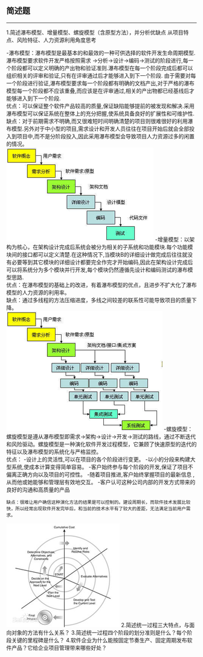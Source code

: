 ## 简述题

------
1.简述瀑布模型、增量模型、螺旋模型（含原型方法），并分析优缺点 
从项目特点、风险特征、人力资源利用角度思考

 -瀑布模型：瀑布模型是最基本的和最效的一种可供选择的软件开发生命周期模型.瀑布模型要求软件开发严格按照需求 ->分析->设计->编码->测试的阶段进行,每一个阶段都可以定义明确的产出物和验证准则.瀑布模型在每一个阶段完成后都可以 组织相关的评审和验证,只有在评审通过后才能够进入到下一个阶段.
由于需要对每一个阶段进行验证,瀑布模型要求每一个阶段都有明确的文档产出,对于严格的瀑布模型每一个阶段都不应该重叠,而应该是在评审通过,相关的产出物都已经基线后才能够进入到下一个阶段.   
优点：可以保证整个软件产品较高的质量,保证缺陷能够提前的被发现和解决.采用瀑布模型可以保证系统在整体上的充分把握,使系统具备良好的扩展性和可维护性.        缺点：对于前期需求不明确,而又很难短时间明确清楚的项目则很难很好的利用瀑布模型.另外对于中小型的项目,需求设计和开发人员往往在项目开始后就会全部投入到项目中,而不是分阶段投入,因此采用瀑布模型会导致项目人力资源过多的闲置的情况。        
![avatar](瀑布模型.jpg)
 -增量模型：以架构为核心，在架构设计完成后系统会被分为相关的子系统和功能模块.每个功能模块间的接口都可以定义清楚.在这种情况下,当模块B的详细设计做完成后往往就没有必要等到其它模块的详细设计都要完全作完才开始编码,因此在架构设计完成后可以将系统分为多个模块并行开发,每个模块仍然遵循先设计和编码测试的瀑布模型思路.   
优点：在瀑布模型的基础上的改进，有着瀑布模型的优点，且进步不扩大化了瀑布模型的人力资源的利用率。  
缺点：通过多线程的方法压缩进度，多线之间较差的联系性可能导致项目的质量下降。         
![avatar](增量模型.jpg)
 -螺旋模型：螺旋模型是遵从瀑布模型即需求->架构->设计->开发->测试的路线，通过不断迭代和风险驱动。螺旋模型是一种演化软件开发过程模型，它兼顾了快速原型的迭代的特征以及瀑布模型的系统化与严格监控。   
优点：
    -设计上的灵活性,可以在项目的各个阶段进行变更。
    -以小的分段来构建大型系统,使成本计算变得简单容易。
    -客户始终参与每个阶段的开发,保证了项目不偏离正确方向以及项目的可控性。
    -随着项目推进,客户始终掌握项目的最新信息 , 从而他或她能够和管理层有效地交互。
    -客户认可这种公司内部的开发方式带来的良好的沟通和高质量的产品
    
    缺点：很难让用户确信这种演化方法的结果是可以控制的。建设周期长，而软件技术发展比较快，所以经常出现软件开发完毕后，和当前的技术水平有了较大的差距，无法满足当前用户需求。
![avatar](螺旋模型.jpg)
2.简述统一过程三大特点，与面向对象的方法有什么关系？
3.简述统一过程四个阶段的划分准则是什么？每个阶段关键的里程碑是什么？
4.软件企业为什么能按固定节奏生产、固定周期发布软件产品？它给企业项目管理带来哪些好处？
